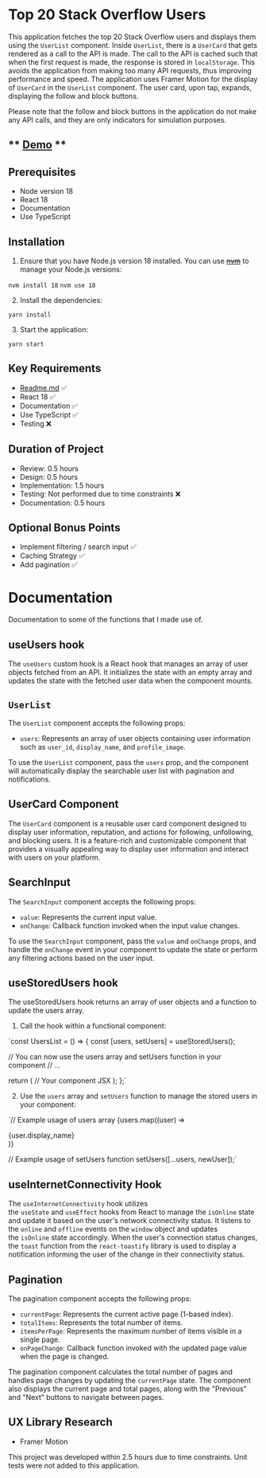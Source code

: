 # **Top 20 Stack Overflow Users**

This application fetches the top 20 Stack Overflow users and displays them using the `UserList` component. Inside `UserList`, there is a `UserCard` that gets rendered as a call to the API is made. The call to the API is cached such that when the first request is made, the response is stored in `localStorage`. This avoids the application from making too many API requests, thus improving performance and speed. The application uses Framer Motion for the display of `UserCard` in the `UserList` component. The user card, upon tap, expands, displaying the follow and block buttons.

Please note that the follow and block buttons in the application do not make any API calls, and they are only indicators for simulation purposes.


## **  [Demo](!url(https:stackoverflow-top-20.vercel.com))  ** 
## **Prerequisites**

- Node version 18
- React 18
- Documentation
- Use TypeScript

## **Installation**

1. Ensure that you have Node.js version 18 installed. You can use ~~[nvm](https://github.com/nvm-sh/nvm)~~ to manage your Node.js versions:

`nvm install 18`
`nvm use 18`

2. Install the dependencies:

`yarn install`

3. Start the application:

`yarn start`

## **Key Requirements**

- [Readme.md](http://Readme.md) ✅
- React 18 ✅
- Documentation ✅
- Use TypeScript ✅
- Testing ❌

## **Duration of Project**

- Review: 0.5 hours
- Design: 0.5 hours
- Implementation: 1.5 hours
- Testing: Not performed due to time constraints ❌
- Documentation: 0.5 hours

## **Optional Bonus Points**

- Implement filtering / search input ✅
- Caching Strategy ✅
- Add pagination ✅

# Documentation

Documentation to some of the functions that I made use of.

## useUsers hook

The `useUsers` custom hook is a React hook that manages an array of user objects fetched from an API. It initializes the state with an empty array and updates the state with the fetched user data when the component mounts.

## `UserList`

The `UserList` component accepts the following props:

- `users`: Represents an array of user objects containing user information such as `user_id`, `display_name`, and `profile_image`.

To use the `UserList` component, pass the `users` prop, and the component will automatically display the searchable user list with pagination and notifications.

## UserCard **Component**

The `UserCard` component is a reusable user card component designed to display user information, reputation, and actions for following, unfollowing, and blocking users. It is a feature-rich and customizable component that provides a visually appealing way to display user information and interact with users on your platform.

## SearchInput

The `SearchInput` component accepts the following props:

- `value`: Represents the current input value.
- `onChange`: Callback function invoked when the input value changes.

To use the `SearchInput` component, pass the `value` and `onChange` props, and handle the `onChange` event in your component to update the state or perform any filtering actions based on the user input.

## useStoredUsers hook

The useStoredUsers hook returns an array of user objects and a function to update the users array.

1. Call the hook within a functional component:

`const UsersList = () => {
  const [users, setUsers] = useStoredUsers();

  // You can now use the users array and setUsers function in your component
  // ...

  return (
    // Your component JSX
  );
};`

2. Use the `users` array and `setUsers` function to manage the stored users in your component:

`// Example usage of users array
{users.map((user) => <div key={user.user_id}>{user.display_name}</div>)}

// Example usage of setUsers function
setUsers([...users, newUser]);`

## useInternetConnectivity Hook

The `useInternetConnectivity` hook utilizes the `useState` and `useEffect` hooks from React to manage the `isOnline` state and update it based on the user's network connectivity status. It listens to the `online` and `offline` events on the `window` object and updates the `isOnline` state accordingly. When the user's connection status changes, the `toast` function from the `react-toastify` library is used to display a notification informing the user of the change in their connectivity status.

## **Pagination**

The pagination component accepts the following props:

- `currentPage`: Represents the current active page (1-based index).
- `totalItems`: Represents the total number of items.
- `itemsPerPage`: Represents the maximum number of items visible in a single page.
- `onPageChange`: Callback function invoked with the updated page value when the page is changed.

The pagination component calculates the total number of pages and handles page changes by updating the `currentPage` state. The component also displays the current page and total pages, along with the "Previous" and "Next" buttons to navigate between pages.

## **UX Library Research**

- Framer Motion

This project was developed within 2.5 hours due to time constraints. Unit tests were not added to this application.
